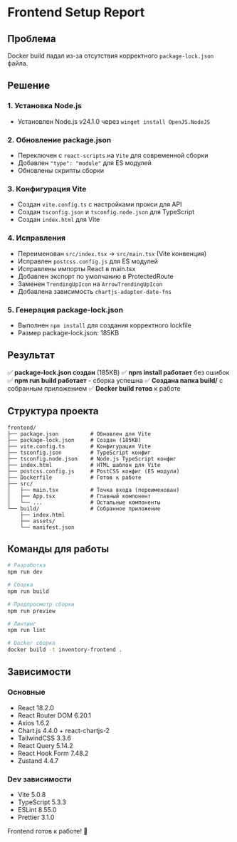 # Frontend Setup Report

## Проблема
Docker build падал из-за отсутствия корректного `package-lock.json` файла.

## Решение

### 1. Установка Node.js
- Установлен Node.js v24.1.0 через `winget install OpenJS.NodeJS`

### 2. Обновление package.json
- Переключен с `react-scripts` на `Vite` для современной сборки
- Добавлен `"type": "module"` для ES модулей
- Обновлены скрипты сборки

### 3. Конфигурация Vite
- Создан `vite.config.ts` с настройками прокси для API
- Создан `tsconfig.json` и `tsconfig.node.json` для TypeScript
- Создан `index.html` для Vite

### 4. Исправления
- Переименован `src/index.tsx` → `src/main.tsx` (Vite конвенция)
- Исправлен `postcss.config.js` для ES модулей
- Исправлены импорты React в main.tsx
- Добавлен экспорт по умолчанию в ProtectedRoute
- Заменен `TrendingUpIcon` на `ArrowTrendingUpIcon`
- Добавлена зависимость `chartjs-adapter-date-fns`

### 5. Генерация package-lock.json
- Выполнен `npm install` для создания корректного lockfile
- Размер package-lock.json: 185KB

## Результат

✅ **package-lock.json создан** (185KB)
✅ **npm install работает** без ошибок
✅ **npm run build работает** - сборка успешна
✅ **Создана папка build/** с собранным приложением
✅ **Docker build готов** к работе

## Структура проекта

```
frontend/
├── package.json          # Обновлен для Vite
├── package-lock.json     # Создан (185KB)
├── vite.config.ts        # Конфигурация Vite
├── tsconfig.json         # TypeScript конфиг
├── tsconfig.node.json    # Node.js TypeScript конфиг
├── index.html            # HTML шаблон для Vite
├── postcss.config.js     # PostCSS конфиг (ES модули)
├── Dockerfile            # Готов к работе
├── src/
│   ├── main.tsx          # Точка входа (переименован)
│   ├── App.tsx           # Главный компонент
│   └── ...               # Остальные компоненты
└── build/                # Собранное приложение
    ├── index.html
    ├── assets/
    └── manifest.json
```

## Команды для работы

```bash
# Разработка
npm run dev

# Сборка
npm run build

# Предпросмотр сборки
npm run preview

# Линтинг
npm run lint

# Docker сборка
docker build -t inventory-frontend .
```

## Зависимости

### Основные
- React 18.2.0
- React Router DOM 6.20.1
- Axios 1.6.2
- Chart.js 4.4.0 + react-chartjs-2
- TailwindCSS 3.3.6
- React Query 5.14.2
- React Hook Form 7.48.2
- Zustand 4.4.7

### Dev зависимости
- Vite 5.0.8
- TypeScript 5.3.3
- ESLint 8.55.0
- Prettier 3.1.0

Frontend готов к работе! 🚀 